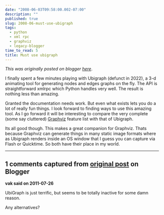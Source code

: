 ```yaml
---
date: "2008-06-03T09:58:00.002-07:00"
description: ""
published: true
slug: 2008-06-must-use-ubigraph
tags:
  - python
  - xml rpc
  - graphviz
  - legacy-blogger
time_to_read: 5
title: Must use ubigraph
---
```


_This was originally posted on blogger [here](https://pydanny.blogspot.com/2008/06/must-use-ubigraph.html)_.

I finally spent a few minutes playing with Ubigraph (defunct in 2022), a 3-d animating tool for generating nodes and edges graphs on the fly. The API is straightforward xmlrpc which Python handles very well. The result is nothing less than amazing.

Granted the documentation needs work. But even what exists lets you do a lot of really fun things. I look forward to finding ways to use this amazing tool. As I go forward it will be interesting to compare the very complete (some say cluttered) [Graphviz](https://graphviz.org/) feature list with that of Ubigraph.

Its all good though. This makes a great companion for Graphviz. Thats because Graphviz can generate things in many static image formats where as Ubigraph renders inside an OS window that I guess you can capture via Flash or Quicktime. So both have their place in my world.

---

## 1 comments captured from [original post](https://pydanny.blogspot.com/2008/06/must-use-ubigraph.html) on Blogger

**vak said on 2011-07-26**

UbiGraph is just terrific, but seems to be totally inactive for some damn reason. 

Any alternatives?
